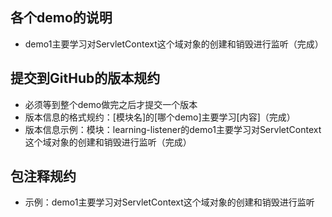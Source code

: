 ## 各个demo的说明
- demo1主要学习对ServletContext这个域对象的创建和销毁进行监听（完成）



## 提交到GitHub的版本规约
- 必须等到整个demo做完之后才提交一个版本
- 版本信息的格式规约：[模块名]的[哪个demo]主要学习[内容]（完成）
- 版本信息示例：模块：learning-listener的demo1主要学习对ServletContext这个域对象的创建和销毁进行监听（完成）



## 包注释规约
- 示例：demo1主要学习对ServletContext这个域对象的创建和销毁进行监听
